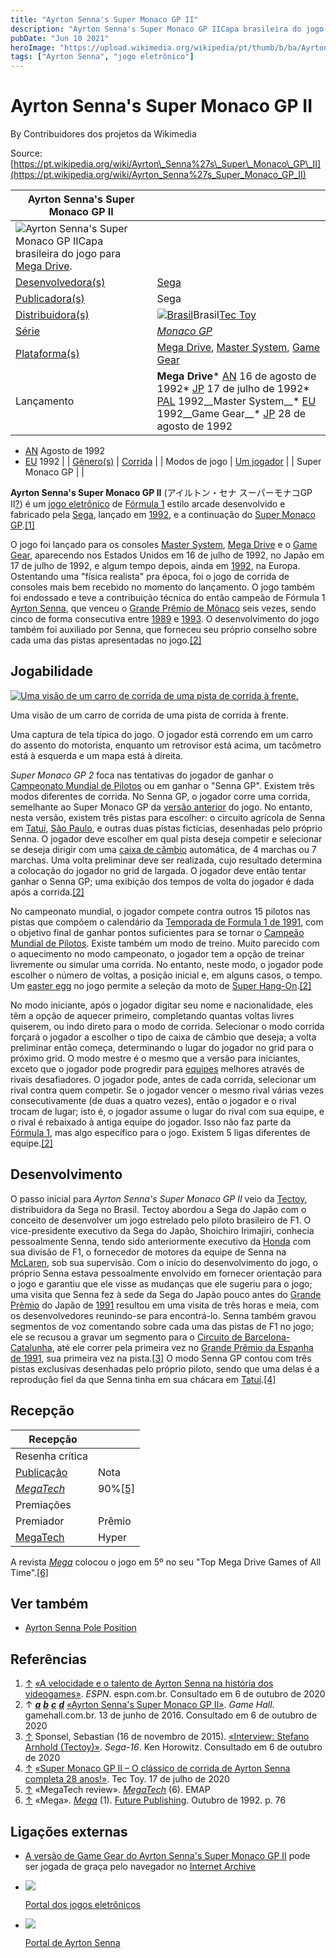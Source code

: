 ```yaml
---
title: "Ayrton Senna's Super Monaco GP II"
description: "Ayrton Senna's Super Monaco GP IICapa brasileira do jogo para [Mega Drive]."
pubDate: "Jun 10 2021"
heroImage: "https://upload.wikimedia.org/wikipedia/pt/thumb/b/ba/Ayrton_Senna%27s_Super_Monaco_GP_II_-_Capa_Mega_Drive.png/250px-Ayrton_Senna%27s_Super_Monaco_GP_II_-_Capa_Mega_Drive.png"
tags: ["Ayrton Senna", "jogo eletrônico"]
---
```


# Ayrton Senna's Super Monaco GP II

By Contribuidores dos projetos da Wikimedia

Source: [https://pt.wikipedia.org/wiki/Ayrton\_Senna%27s\_Super\_Monaco\_GP\_II](https://pt.wikipedia.org/wiki/Ayrton_Senna%27s_Super_Monaco_GP_II)

| Ayrton Senna's Super Monaco GP II                                                                                                                                                                                                                                                                                                                                                                                                                             |                                                                                                                                                                                                                                                                                                                                                                                                                                                                                                                                                                                                |
| ------------------------------------------------------------------------------------------------------------------------------------------------------------------------------------------------------------------------------------------------------------------------------------------------------------------------------------------------------------------------------------------------------------------------------------------------------------- | ---------------------------------------------------------------------------------------------------------------------------------------------------------------------------------------------------------------------------------------------------------------------------------------------------------------------------------------------------------------------------------------------------------------------------------------------------------------------------------------------------------------------------------------------------------------------------------------------- |
| [![](https://upload.wikimedia.org/wikipedia/pt/thumb/b/ba/Ayrton_Senna%27s_Super_Monaco_GP_II_-_Capa_Mega_Drive.png/250px-Ayrton_Senna%27s_Super_Monaco_GP_II_-_Capa_Mega_Drive.png)](https://pt.wikipedia.org/wiki/Ficheiro:Ayrton_Senna%27s_Super_Monaco_GP_II_-_Capa_Mega_Drive.png "Ayrton Senna's Super Monaco GP II")Ayrton Senna's Super Monaco GP IICapa brasileira do jogo para [Mega Drive](https://pt.wikipedia.org/wiki/Mega_Drive "Mega Drive"). |                                                                                                                                                                                                                                                                                                                                                                                                                                                                                                                                                                                                |
| [Desenvolvedora(s)](https://pt.wikipedia.org/wiki/Desenvolvedora_de_jogos_eletr%C3%B4nicos "Desenvolvedora de jogos eletrônicos")                                                                                                                                                                                                                                                                                                                             | [Sega](https://pt.wikipedia.org/wiki/Sega "Sega")                                                                                                                                                                                                                                                                                                                                                                                                                                                                                                                                              |
| [Publicadora(s)](https://pt.wikipedia.org/wiki/Publicadora_de_jogos_eletr%C3%B4nicos "Publicadora de jogos eletrônicos")                                                                                                                                                                                                                                                                                                                                      | Sega                                                                                                                                                                                                                                                                                                                                                                                                                                                                                                                                                                                           |
| [Distribuidora(s)](https://pt.wikipedia.org/wiki/Distribuidora_de_jogos_eletr%C3%B4nicos "Distribuidora de jogos eletrônicos")                                                                                                                                                                                                                                                                                                                                | [![Brasil](https://upload.wikimedia.org/wikipedia/commons/thumb/0/05/Flag_of_Brazil.svg/22px-Flag_of_Brazil.svg.png)](https://pt.wikipedia.org/wiki/Brasil "Brasil")Brasil[Tec Toy](https://pt.wikipedia.org/wiki/Tec_Toy "Tec Toy")                                                                                                                                                                                                                                                                                                                                                           |
| [Série](https://pt.wikipedia.org/wiki/Franquia_de_m%C3%ADdia "Franquia de mídia")                                                                                                                                                                                                                                                                                                                                                                             | _[Monaco GP](https://pt.wikipedia.org/wiki/Monaco_GP "Monaco GP")_                                                                                                                                                                                                                                                                                                                                                                                                                                                                                                                             |
| [Plataforma(s)](https://pt.wikipedia.org/wiki/Plataforma_\(computa%C3%A7%C3%A3o\) "Plataforma (computação)")                                                                                                                                                                                                                                                                                                                                                  | [Mega Drive](https://pt.wikipedia.org/wiki/Mega_Drive "Mega Drive"), [Master System](https://pt.wikipedia.org/wiki/Master_System "Master System"), [Game Gear](https://pt.wikipedia.org/wiki/Game_Gear "Game Gear")                                                                                                                                                                                                                                                                                                                                                                            |
| Lançamento                                                                                                                                                                                                                                                                                                                                                                                                                                                    | __Mega Drive__*   [AN](https://pt.wikipedia.org/wiki/Am%C3%A9rica_do_Norte "América do Norte") 16 de agosto de 1992*   [JP](https://pt.wikipedia.org/wiki/Jap%C3%A3o "Japão") 17 de julho de 1992*   [PAL](https://pt.wikipedia.org/wiki/PAL "PAL") 1992__Master System__*   [EU](https://pt.wikipedia.org/wiki/Europa "Europa") 1992__Game Gear__*   [JP](https://pt.wikipedia.org/wiki/Jap%C3%A3o "Japão") 28 de agosto de 1992
*   [AN](https://pt.wikipedia.org/wiki/Am%C3%A9rica_do_Norte "América do Norte") Agosto de 1992
*   [EU](https://pt.wikipedia.org/wiki/Europa "Europa") 1992 |
| [Gênero(s)](https://pt.wikipedia.org/wiki/G%C3%AAneros_de_jogos_eletr%C3%B4nicos "Gêneros de jogos eletrônicos")                                                                                                                                                                                                                                                                                                                                              | [Corrida](https://pt.wikipedia.org/wiki/Jogo_eletr%C3%B4nico_de_corrida "Jogo eletrônico de corrida")                                                                                                                                                                                                                                                                                                                                                                                                                                                                                          |
| Modos de jogo                                                                                                                                                                                                                                                                                                                                                                                                                                                 | [Um jogador](https://pt.wikipedia.org/wiki/Um_jogador "Um jogador")                                                                                                                                                                                                                                                                                                                                                                                                                                                                                                                            |
| 	Super Monaco GP	                                                                                                                                                                                                                                                                                                                                                                                                                                             |                                                                                                                                                                                                                                                                                                                                                                                                                                                                                                                                                                                                |

__Ayrton Senna's Super Monaco GP II__ (アイルトン・セナ スーパーモナコGP II[?](https://pt.wikipedia.org/wiki/Ajuda:Japon%C3%AAs "Ajuda:Japonês")) é um [jogo eletrônico](https://pt.wikipedia.org/wiki/Jogo_eletr%C3%B4nico "Jogo eletrônico") de [Fórmula 1](https://pt.wikipedia.org/wiki/F%C3%B3rmula_1 "Fórmula 1") estilo arcade desenvolvido e fabricado pela [Sega](https://pt.wikipedia.org/wiki/Sega "Sega"), lançado em [1992](https://pt.wikipedia.org/wiki/1992 "1992"), e a continuação do [Super Monaco GP](https://pt.wikipedia.org/wiki/Super_Monaco_GP "Super Monaco GP").[\[1\]](#cite_note-videogames-1)

O jogo foi lançado para os consoles [Master System](https://pt.wikipedia.org/wiki/Master_System "Master System"), [Mega Drive](https://pt.wikipedia.org/wiki/Mega_Drive "Mega Drive") e o [Game Gear](https://pt.wikipedia.org/wiki/Game_Gear "Game Gear"), aparecendo nos Estados Unidos em 16 de julho de 1992, no Japão em 17 de julho de 1992, e algum tempo depois, ainda em [1992](https://pt.wikipedia.org/wiki/1992_nos_jogos_eletr%C3%B4nicos "1992 nos jogos eletrônicos"), na Europa. Ostentando uma "física realista" pra época, foi o jogo de corrida de consoles mais bem recebido no momento do lançamento. O jogo também foi endossado e teve a contribuição técnica do então campeão de Fórmula 1 [Ayrton Senna](https://pt.wikipedia.org/wiki/Ayrton_Senna "Ayrton Senna"), que venceu o [Grande Prêmio de Mônaco](https://pt.wikipedia.org/wiki/Grande_Pr%C3%AAmio_de_M%C3%B4naco "Grande Prêmio de Mônaco") seis vezes, sendo cinco de forma consecutiva entre [1989](https://pt.wikipedia.org/wiki/Grande_Pr%C3%AAmio_de_M%C3%B4naco_de_1989 "Grande Prêmio de Mônaco de 1989") e [1993](https://pt.wikipedia.org/wiki/Grande_Pr%C3%AAmio_de_M%C3%B4naco_de_1993 "Grande Prêmio de Mônaco de 1993"). O desenvolvimento do jogo também foi auxiliado por Senna, que forneceu seu próprio conselho sobre cada uma das pistas apresentadas no jogo.[\[2\]](#cite_note-assmgp-2)

## Jogabilidade

[![Uma visão de um carro de corrida de uma pista de corrida à frente.](https://upload.wikimedia.org/wikipedia/pt/thumb/2/23/Ayrton_Senna%27s_Super_Monaco_GP_II_-_Captura_de_tela.jpg/220px-Ayrton_Senna%27s_Super_Monaco_GP_II_-_Captura_de_tela.jpg)](https://pt.wikipedia.org/wiki/Ficheiro:Ayrton_Senna%27s_Super_Monaco_GP_II_-_Captura_de_tela.jpg)

Uma visão de um carro de corrida de uma pista de corrida à frente.

Uma captura de tela típica do jogo. O jogador está correndo em um carro do assento do motorista, enquanto um retrovisor está acima, um tacômetro está à esquerda e um mapa está à direita.

_Super Monaco GP 2_ foca nas tentativas do jogador de ganhar o [Campeonato Mundial de Pilotos](https://pt.wikipedia.org/wiki/Lista_de_campe%C3%B5es_da_F%C3%B3rmula_1 "Lista de campeões da Fórmula 1") ou em ganhar o "Senna GP". Existem três modos diferentes de corrida. No Senna GP, o jogador corre uma corrida, semelhante ao Super Monaco GP da [versão anterior](https://pt.wikipedia.org/wiki/Super_Monaco_GP "Super Monaco GP") do jogo. No entanto, nesta versão, existem três pistas para escolher: o circuito agrícola de Senna em [Tatuí](https://pt.wikipedia.org/wiki/Tatu%C3%AD "Tatuí"), [São Paulo](https://pt.wikipedia.org/wiki/S%C3%A3o_Paulo_\(estado\) "São Paulo (estado)"), e outras duas pistas fictícias, desenhadas pelo próprio Senna. O jogador deve escolher em qual pista deseja competir e selecionar se deseja dirigir com uma [caixa de câmbio](https://pt.wikipedia.org/wiki/Caixa_de_c%C3%A2mbio "Caixa de câmbio") automática, de 4 marchas ou 7 marchas. Uma volta preliminar deve ser realizada, cujo resultado determina a colocação do jogador no grid de largada. O jogador deve então tentar ganhar o Senna GP; uma exibição dos tempos de volta do jogador é dada após a corrida.[\[2\]](#cite_note-assmgp-2)

No campeonato mundial, o jogador compete contra outros 15 pilotos nas pistas que compõem o calendário da [Temporada de Formula 1 de 1991](https://pt.wikipedia.org/wiki/Temporada_de_F%C3%B3rmula_1_de_1991 "Temporada de Fórmula 1 de 1991"), com o objetivo final de ganhar pontos suficientes para se tornar o [Campeão Mundial de Pilotos](https://pt.wikipedia.org/wiki/Lista_de_campe%C3%B5es_da_F%C3%B3rmula_1 "Lista de campeões da Fórmula 1"). Existe também um modo de treino. Muito parecido com o aquecimento no modo campeonato, o jogador tem a opção de treinar livremente ou simular uma corrida. No entanto, neste modo, o jogador pode escolher o número de voltas, a posição inicial e, em alguns casos, o tempo. Um [easter egg](https://pt.wikipedia.org/wiki/Easter_egg "Easter egg") no jogo permite a seleção da moto de [Super Hang-On](https://pt.wikipedia.org/wiki/Super_Hang-On "Super Hang-On").[\[2\]](#cite_note-assmgp-2)

No modo iniciante, após o jogador digitar seu nome e nacionalidade, eles têm a opção de aquecer primeiro, completando quantas voltas livres quiserem, ou indo direto para o modo de corrida. Selecionar o modo corrida forçará o jogador a escolher o tipo de caixa de câmbio que deseja; a volta preliminar então começa, determinando o lugar do jogador no grid para o próximo grid. O modo mestre é o mesmo que a versão para iniciantes, exceto que o jogador pode progredir para [equipes](https://pt.wikipedia.org/wiki/F%C3%B3rmula_1#Pilotos_e_equipes "Fórmula 1") melhores através de rivais desafiadores. O jogador pode, antes de cada corrida, selecionar um rival contra quem competir. Se o jogador vencer o mesmo rival várias vezes consecutivamente (de duas a quatro vezes), então o jogador e o rival trocam de lugar; isto é, o jogador assume o lugar do rival com sua equipe, e o rival é rebaixado à antiga equipe do jogador. Isso não faz parte da [Fórmula 1](https://pt.wikipedia.org/wiki/F%C3%B3rmula_1 "Fórmula 1"), mas algo específico para o jogo. Existem 5 ligas diferentes de equipe.[\[2\]](#cite_note-assmgp-2)

## Desenvolvimento

O passo inicial para _Ayrton Senna's Super Monaco GP II_ veio da [Tectoy](https://pt.wikipedia.org/wiki/Tectoy "Tectoy"), distribuidora da Sega no Brasil. Tectoy abordou a Sega do Japão com o conceito de desenvolver um jogo estrelado pelo piloto brasileiro de F1. O vice-presidente executivo da Sega do Japão, Shoichiro Irimajiri, conhecia pessoalmente Senna, tendo sido anteriormente executivo da [Honda](https://pt.wikipedia.org/wiki/Honda "Honda") com sua divisão de F1, o fornecedor de motores da equipe de Senna na [McLaren](https://pt.wikipedia.org/wiki/McLaren "McLaren"), sob sua supervisão. Com o início do desenvolvimento do jogo, o próprio Senna estava pessoalmente envolvido em fornecer orientação para o jogo e garantiu que ele visse as mudanças que ele sugeriu para o jogo; uma visita que Senna fez à sede da Sega do Japão pouco antes do [Grande Prêmio](https://pt.wikipedia.org/wiki/Grande_Pr%C3%AAmio_do_Jap%C3%A3o_de_1991 "Grande Prêmio do Japão de 1991") do Japão de [1991](https://pt.wikipedia.org/wiki/Grande_Pr%C3%AAmio_do_Jap%C3%A3o_de_1991 "Grande Prêmio do Japão de 1991") resultou em uma visita de três horas e meia, com os desenvolvedores reunindo-se para encontrá-lo. Senna também gravou segmentos de voz comentando sobre cada uma das pistas de F1 no jogo; ele se recusou a gravar um segmento para o [Circuito de Barcelona-Catalunha](https://pt.wikipedia.org/wiki/Circuito_de_Barcelona-Catalunha "Circuito de Barcelona-Catalunha"), até ele correr pela primeira vez no [Grande Prêmio da Espanha de 1991](https://pt.wikipedia.org/wiki/Grande_Pr%C3%AAmio_da_Espanha_de_1991 "Grande Prêmio da Espanha de 1991"), sua primeira vez na pista.[\[3\]](#cite_note-3) O modo Senna GP contou com três pistas exclusivas desenhadas pelo próprio piloto, sendo que uma delas é a reprodução fiel da que Senna tinha em sua chácara em [Tatuí](https://pt.wikipedia.org/wiki/Tatu%C3%AD "Tatuí").[\[4\]](#cite_note-4)

## Recepção

|  Recepção                                                                                                          |                          |
| ------------------------------------------------------------------------------------------------------------------ | ------------------------ |
| Resenha crítica                                                                                                    |                          |
| [Publicação](https://pt.wikipedia.org/wiki/Jornalismo_de_jogos_eletr%C3%B4nicos "Jornalismo de jogos eletrônicos") | Nota                     |
| _[MegaTech](https://pt.wikipedia.org/wiki/MegaTech "MegaTech")_                                                    | 90%[\[5\]](#cite_note-5) |
| Premiações                                                                                                         |                          |
| Premiador                                                                                                          | Prêmio                   |
| [MegaTech](https://pt.wikipedia.org/wiki/MegaTech "MegaTech")                                                      | Hyper                    |

A revista _[Mega](https://pt.wikipedia.org/wiki/Mega_\(revista\) "Mega (revista)")_ colocou o jogo em 5º no seu "Top Mega Drive Games of All Time".[\[6\]](#cite_note-6)

## Ver também

*   [Ayrton Senna Pole Position](https://pt.wikipedia.org/wiki/Ayrton_Senna_Pole_Position "Ayrton Senna Pole Position")

## Referências

1.  [↑](#cite_ref-videogames_1-0) [«A velocidade e o talento de Ayrton Senna na história dos videogames»](https://www.espn.com.br/esports/artigo/_/id/5565814/a-velocidade-e-o-talento-de-ayrton-senna-na-hist%C3%B3ria-dos-videogames). _ESPN_. espn.com.br. Consultado em 6 de outubro de 2020
2.  ↑ ___[a](#cite_ref-assmgp_2-0)___ ___[b](#cite_ref-assmgp_2-1)___ ___[c](#cite_ref-assmgp_2-2)___ ___[d](#cite_ref-assmgp_2-3)___ [«Ayrton Senna's Super Monaco GP II»](https://gamehall.com.br/ayrton-sennas-super-monaco-gp-ii/). _Game Hall_. gamehall.com.br. 13 de junho de 2016. Consultado em 6 de outubro de 2020
3.  [↑](#cite_ref-3) Sponsel, Sebastian (16 de novembro de 2015). [«Interview: Stefano Arnhold (Tectoy)»](http://www.sega-16.com/2015/11/interview-stefano-arnhold-tectoy/). _Sega-16_. Ken Horowitz. Consultado em 6 de outubro de 2020
4.  [↑](#cite_ref-4) [«Super Monaco GP II – O clássico de corrida de Ayrton Senna completa 28 anos!»](https://blogtectoy.com.br/super-monaco-gp-ii-o-classico-de-corrida-de-ayrton-senna-completa-28-anos/). Tec Toy. 17 de julho de 2020
5.  [↑](#cite_ref-5) «MegaTech review». _[MegaTech](https://pt.wikipedia.org/wiki/MegaTech "MegaTech")_ (6). EMAP
6.  [↑](#cite_ref-6) «Mega». _[Mega](https://pt.wikipedia.org/wiki/Mega_\(revista\) "Mega (revista)")_ (1). [Future Publishing](https://pt.wikipedia.org/wiki/Future_Publishing "Future Publishing"). Outubro de 1992. p. 76

## Ligações externas

*   [A versão de Game Gear do Ayrton Senna's Super Monaco GP II](https://archive.org/details/gg_Super_Monaco_GP_II_1992_Sega "iarchive:gg Super Monaco GP II 1992 Sega") pode ser jogada de graça pelo navegador no [Internet Archive](https://pt.wikipedia.org/wiki/Internet_Archive "Internet Archive")

<!---->

*   [![](https://upload.wikimedia.org/wikipedia/commons/thumb/0/05/Crystal_Clear_app_package_games.png/25px-Crystal_Clear_app_package_games.png)](https://pt.wikipedia.org/wiki/Ficheiro:Crystal_Clear_app_package_games.png "Portal dos jogos eletrônicos")

    [Portal dos jogos eletrônicos](https://pt.wikipedia.org/wiki/Portal:Jogos_eletr%C3%B4nicos "Portal:Jogos eletrônicos")
*   [![](https://upload.wikimedia.org/wikipedia/commons/thumb/7/7b/Ayrton_Senna_8_-_Cropped.jpg/25px-Ayrton_Senna_8_-_Cropped.jpg)](https://pt.wikipedia.org/wiki/Ficheiro:Ayrton_Senna_8_-_Cropped.jpg "Portal de Ayrton Senna")

    [Portal de Ayrton Senna](https://pt.wikipedia.org/wiki/Portal:Ayrton_Senna "Portal:Ayrton Senna")
